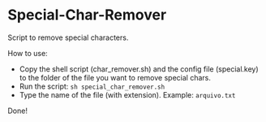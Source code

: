 # Special-Char-Remover
Script to remove special characters.

How to use:
* Copy the shell script (char_remover.sh) and the config file (special.key) to the folder of the file you want to remove special chars.
* Run the script:
```sh special_char_remover.sh```
* Type the name of the file (with extension). Example: ```arquivo.txt```

Done!
